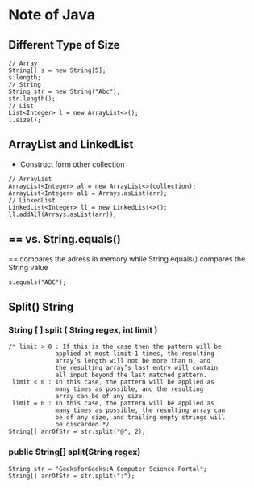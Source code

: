 # Note of Java
## Different Type of Size
```
// Array
String[] s = new String[5];
s.length;
// String
String str = new String("Abc");
str.length();
// List
List<Integer> l = new ArrayList<>();
l.size();
```
## ArrayList and LinkedList
* Construct form other collection
```
// ArrayList
ArrayList<Integer> al = new ArrayList<>(collection);
ArrayList<Integer> al1 = Arrays.asList(arr);
// LinkedList
LinkedList<Integer> ll = new LinkedList<>();
ll.addAll(Arrays.asList(arr));
```
## == vs. String.equals()
== compares the adress in memory while String.equals() compares the String value
```
s.equals("ABC");
```
## Split() String
### String [ ] split ( String regex, int limit )
```
/* limit > 0 : If this is the case then the pattern will be
             applied at most limit-1 times, the resulting 
             array’s length will not be more than n, and 
             the resulting array’s last entry will contain
             all input beyond the last matched pattern.
 limit < 0 : In this case, the pattern will be applied as
             many times as possible, and the resulting 
             array can be of any size.
 limit = 0 : In this case, the pattern will be applied as 
             many times as possible, the resulting array can 
             be of any size, and trailing empty strings will
             be discarded.*/
String[] arrOfStr = str.split("@", 2);
```
### public String[] split(String regex)
```
String str = "GeeksforGeeks:A Computer Science Portal"; 
String[] arrOfStr = str.split(":"); 
```
